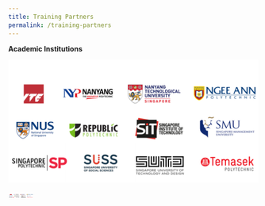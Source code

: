 ```yaml
---
title: Training Partners
permalink: /training-partners
---
```

**Academic Institutions**

![Alt text for image on Isomer site](/images/AICAC.png)

<img src="/images/AICAC.png" alt="Kitten"
	title="A cute kitten" width="50" height="10" />